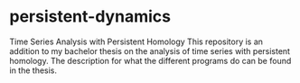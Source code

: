 # persistent-dynamics
Time Series Analysis with Persistent Homology
This repository is an addition to my bachelor thesis on the analysis of time series with persistent homology.
The description for what the different programs do can be found in the thesis.
